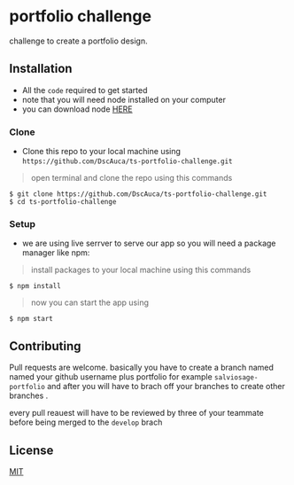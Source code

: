 # portfolio challenge 

challenge to create a portfolio design.

## Installation


- All the `code` required to get started
- note that you will need node installed on your computer 
- you can download node [HERE](https://nodejs.org/en/download/) 

### Clone

- Clone this repo to your local machine using `https://github.com/DscAuca/ts-portfolio-challenge.git`


> open terminal and clone the repo using this commands

```shell
$ git clone https://github.com/DscAuca/ts-portfolio-challenge.git
$ cd ts-portfolio-challenge
```

### Setup

- we are using live serrver to serve our app so you will need a package manager like npm:

> install packages to your local machine using this commands

```shell
$ npm install
```

> now you can start the app using

```shell
$ npm start
```



## Contributing
Pull requests are welcome. basically you have to create a branch named named your github username plus portfolio for example    `salviosage-portfolio` and after you will have to brach off your branches to create other branches .

every pull reauest will have to be reviewed by three of your teammate before being merged to the `develop` brach



## License
[MIT](https://choosealicense.com/licenses/mit/) 
